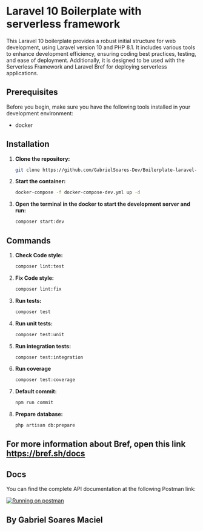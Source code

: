 # Laravel 10 Boilerplate with serverless framework

This Laravel 10 boilerplate provides a robust initial structure for web development, using Laravel version 10 and PHP 8.1. It includes various tools to enhance development efficiency, ensuring coding best practices, testing, and ease of deployment. Additionally, it is designed to be used with the Serverless Framework and Laravel Bref for deploying serverless applications.

## Prerequisites

Before you begin, make sure you have the following tools installed in your development environment:

- docker


## Installation

1. **Clone the repository:**

   ```bash
   git clone https://github.com/GabrielSoares-Dev/Boilerplate-laravel-10-serverless.git


2. **Start the container:**

   ```bash
   docker-compose -f docker-compose-dev.yml up -d

3. **Open the terminal in the docker to start the development server and run:**

   ```bash
   composer start:dev

## Commands

1. **Check Code style:**

   ```bash
   composer lint:test

2. **Fix Code style:**

   ```bash
   composer lint:fix

3. **Run tests:**

   ```bash
   composer test

4. **Run unit tests:**

   ```bash
   composer test:unit

5. **Run integration tests:**

   ```bash
   composer test:integration

6. **Run coverage**

   ```bash
   composer test:coverage


7. **Default commit:**

   ```bash
   npm run commit

7. **Prepare database:**

   ```bash
   php artisan db:prepare


## For more information about Bref, open this link https://bref.sh/docs

## Docs

You can find the complete API documentation at the following Postman link:

[![Running on postman](https://run.pstmn.io/button.svg)](https://documenter.getpostman.com/view/37022898/2sA3kRHi7w)

## By Gabriel Soares Maciel
